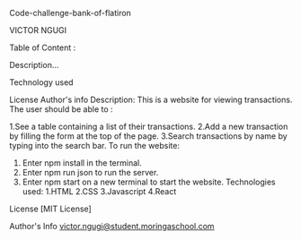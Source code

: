 Code-challenge-bank-of-flatiron

VICTOR NGUGI

Table of Content :

Description...

Technology used

License
Author's info
Description:
This is a website for viewing transactions.
The user should be able to :

   1.See a table containing a list of their transactions.
   2.Add a new transaction by filling the form at the top of the page.
   3.Search transactions by name by typing into the search bar.
To run the website:

   1. Enter npm install in the terminal.
   2. Enter npm run json to run the server.
   3. Enter npm start on a new terminal to start the website.
Technologies used:
1.HTML
 2.CSS
 3.Javascript
 4.React

License
[MIT License] 

Author's Info
victor.ngugi@student.moringaschool.com
